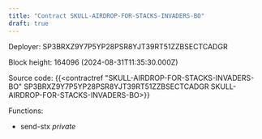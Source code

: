 ```yaml
---
title: "Contract SKULL-AIRDROP-FOR-STACKS-INVADERS-BO"
draft: true
---
```

Deployer: SP3BRXZ9Y7P5YP28PSR8YJT39RT51ZZBSECTCADGR


 



Block height: 164096 (2024-08-31T11:35:30.000Z)

Source code: {{<contractref "SKULL-AIRDROP-FOR-STACKS-INVADERS-BO" SP3BRXZ9Y7P5YP28PSR8YJT39RT51ZZBSECTCADGR SKULL-AIRDROP-FOR-STACKS-INVADERS-BO>}}

Functions:

* send-stx _private_

